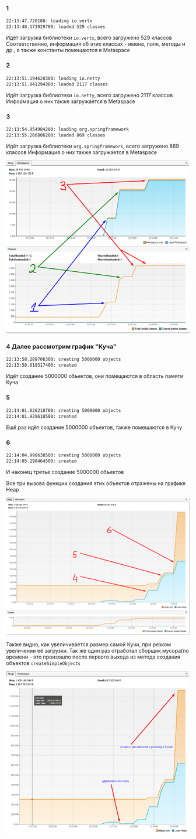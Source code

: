 ### 1

```
22:13:47.720188: loading io.vertx
22:13:48.171929700: loaded 529 classes
```
Идёт загрузка библиотеки `io.vertx`, всего загружено 529 классов
Соответственно, информация об этих классах - имена, поля, методы и др., а также константы помещаются в Metaspace

### 2

```
22:13:51.194628300: loading io.netty
22:13:51.941294300: loaded 2117 classes
```
Идёт загрузка библиотеки `io.netty`, всего загружено 2117 классов
Информация о них также загружается в Metaspace

### 3

```
22:13:54.954984200: loading org.springframework
22:13:55.266806200: loaded 869 classes
```
Идёт загрузка библиотеки `org.springframework`, всего загружено 869 классов
Информация о них также загружается в Metaspace

![Screenshot01.png](https://github.com/xelarog/JavaHomework-JavaCore-4.1/blob/main/Screenshot_01.png)

### 4 Далее рассмотрим график "Куча"

```
22:13:58.289706300: creating 5000000 objects
22:13:58.618517400: created
```
Идёт создание 5000000 объектов, они помещаются в область памяти Куча

### 5 

```
22:14:01.626218700: creating 5000000 objects
22:14:01.929618500: created
```
Ещё раз идёт создание 5000000 объектов, также помещаются в Кучу

### 6 

```
22:14:04.990638500: creating 5000000 objects
22:14:05.298464500: created
```
И наконец третье создание 5000000 объектов

Все три вызова функции создания этих объектов отражены на графике Heap

![Screenshot02.png](https://github.com/xelarog/JavaHomework-JavaCore-4.1/blob/main/Screenshot_02.png)

Также видно, как увеличивается размер самой Кучи, при резком увеличении её загрузки. Так же один раз отработал сборщик мусора(по времени - это произошло после первого выхода из метода создания объектов `createSimpleObjects`

![Screenshot02.png](https://github.com/xelarog/JavaHomework-JavaCore-4.1/blob/main/Screenshot_03.png)
